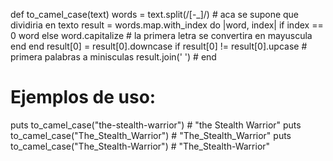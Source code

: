 def to_camel_case(text)
  words = text.split(/[-_]/)  # aca se supone que dividiria en texto
  result = words.map.with_index do |word, index|
    if index == 0
      word
    else
      word.capitalize  # la primera letra se convertira en mayuscula
    end
  end
  result[0] = result[0].downcase if result[0] != result[0].upcase  # primera palabras a minisculas
  result.join(' ')  # 
end

# Ejemplos de uso:
puts to_camel_case("the-stealth-warrior")      # "the Stealth Warrior"
puts to_camel_case("The_Stealth_Warrior")      # "The_Stealth_Warrior"
puts to_camel_case("The_Stealth-Warrior")      # "The_Stealth-Warrior"
